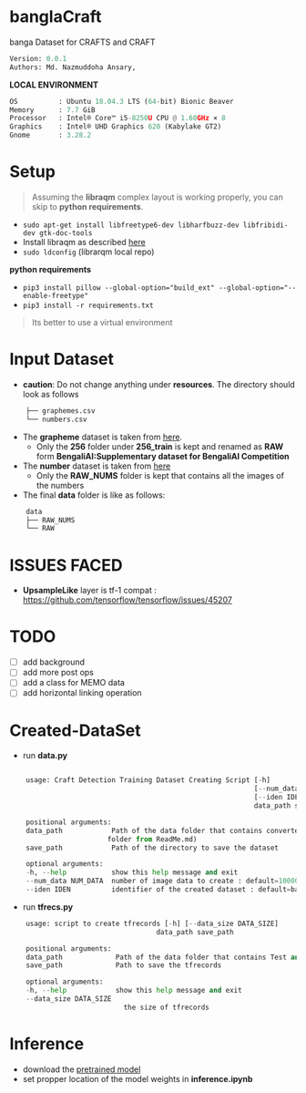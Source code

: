 # banglaCraft
banga Dataset for CRAFTS and CRAFT
```python
Version: 0.0.1     
Authors: Md. Nazmuddoha Ansary, 
```
**LOCAL ENVIRONMENT**  
```python
OS          : Ubuntu 18.04.3 LTS (64-bit) Bionic Beaver        
Memory      : 7.7 GiB  
Processor   : Intel® Core™ i5-8250U CPU @ 1.60GHz × 8    
Graphics    : Intel® UHD Graphics 620 (Kabylake GT2)  
Gnome       : 3.28.2  
```
# Setup
>Assuming the **libraqm** complex layout is working properly, you can skip to **python requirements**. 
*  ```sudo apt-get install libfreetype6-dev libharfbuzz-dev libfribidi-dev gtk-doc-tools```
* Install libraqm as described [here](https://github.com/HOST-Oman/libraqm)
* ```sudo ldconfig``` (librarqm local repo)

**python requirements**

* ```pip3 install pillow --global-option="build_ext" --global-option="--enable-freetype"```
* ```pip3 install -r requirements.txt``` 
> Its better to use a virtual environment 
# Input Dataset
* **caution**: Do not change anything under **resources**. The directory should look as follows
```python
    ├── graphemes.csv
    └── numbers.csv
```
* The **grapheme** dataset is taken from [here](https://www.kaggle.com/pestipeti/bengali-quick-eda/#data). 
    * Only the **256** folder under **256_train** is kept and renamed as **RAW** form **BengaliAI:Supplementary dataset for BengaliAI Competition**
* The **number** dataset is taken from [here](https://www.kaggle.com/nazmuddhohaansary/banglasymbols) 
    * Only the **RAW_NUMS** folder is kept that contains all the images of the numbers
* The final **data** folder is like as follows:

```python
    data
    ├── RAW_NUMS
    └── RAW
```


# ISSUES FACED
* **UpsampleLike** layer is tf-1 compat : https://github.com/tensorflow/tensorflow/issues/45207

# TODO
- [ ] add background
- [ ] add more post ops
- [ ] add a class for MEMO data
- [ ] add horizontal linking operation

# Created-DataSet
* run **data.py**

```python

    usage: Craft Detection Training Dataset Creating Script [-h]
                                                            [--num_data NUM_DATA]
                                                            [--iden IDEN]
                                                            data_path save_path

    positional arguments:
    data_path            Path of the data folder that contains converted and raw
                        folder from ReadMe.md)
    save_path            Path of the directory to save the dataset

    optional arguments:
    -h, --help           show this help message and exit
    --num_data NUM_DATA  number of image data to create : default=100000
    --iden IDEN          identifier of the created dataset : default=baseData

```
* run **tfrecs.py**
```python
    usage: script to create tfrecords [-h] [--data_size DATA_SIZE]
                                    data_path save_path

    positional arguments:
    data_path             Path of the data folder that contains Test and Train
    save_path             Path to save the tfrecords

    optional arguments:
    -h, --help            show this help message and exit
    --data_size DATA_SIZE
                            the size of tfrecords
```
# Inference
* download the [pretrained model](https://www.kaggle.com/nazmuddhohaansary/craft-train/output)
* set propper location of the model weights in **inference.ipynb**
